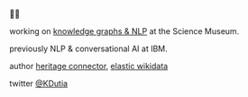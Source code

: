 👋🏼

working on [knowledge graphs & NLP](https://github.com/TheScienceMuseum/heritage-connector) at the Science Museum.

previously NLP & conversational AI at IBM.

author [heritage connector](https://github.com/TheScienceMuseum/heritage-connector), [elastic wikidata](https://github.com/TheScienceMuseum/elastic-wikidata)

twitter [@KDutia](https://twitter.com/KDutia)
